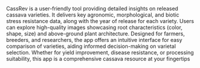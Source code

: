 CassRev is a user-friendly tool providing detailed insights on released cassava varieties. It delivers key agronomic, morphological, and biotic stress resistance data, along with the year of release for each variety. Users can explore high-quality images showcasing root characteristics (color, shape, size) and above-ground plant architecture. Designed for farmers, breeders, and researchers, the app offers an intuitive interface for easy comparison of varieties, aiding informed decision-making on varietal selection. Whether for yield improvement, disease resistance, or processing suitability, this app is a comprehensive cassava resource at your fingertips
